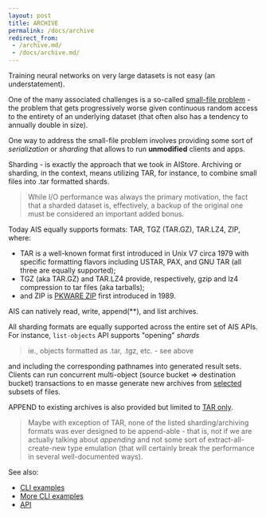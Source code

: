 ```yaml
---
layout: post
title: ARCHIVE
permalink: /docs/archive
redirect_from:
 - /archive.md/
 - /docs/archive.md/
---
```


Training neural networks on very large datasets is not easy (an understatement).

One of the many associated challenges is a so-called [small-file problem](https://scholar.google.com/scholar?hl=en&as_sdt=0%2C5&q=%22small+file+problem%22) - the problem that gets progressively worse given continuous random access to the entirety of an underlying dataset (that often also has a tendency to annually double in size).

One way to address the small-file problem involves providing some sort of *serialization* or *sharding* that allows to run **unmodified** clients and apps.

Sharding - is exactly the approach that we took in AIStore. Archiving or sharding, in the context, means utilizing TAR, for instance, to combine small files into .tar formatted shards.

> While I/O performance was always the primary motivation, the fact that a sharded dataset is, effectively, a backup of the original one must be considered an important added bonus.

Today AIS equally supports formats: TAR, TGZ (TAR.GZ), TAR.LZ4, ZIP, where:

* TAR is a well-known format first introduced in Unix V7 circa 1979 with specific formatting flavors including USTAR, PAX, and GNU TAR (all three are equally supported);
* TGZ (aka TAR.GZ) and TAR.LZ4 provide, respectively, gzip and lz4 compression to tar files (aka tarballs);
* and ZIP is [PKWARE ZIP](https://www.pkware.com/appnote) first introduced in 1989.

AIS can natively read, write, append(**), and list archives.

All sharding formats are equally supported across the entire set of AIS APIs. For instance, `list-objects` API supports "opening" _shards_

> ie., objects formatted as .tar, .tgz, etc. - see above

and including the corresponding pathnames into generated result sets. Clients can run concurrent multi-object (source bucket => destination bucket) transactions to en masse generate new archives from [selected](/docs/batch.md) subsets of files.

APPEND to existing archives is also provided but limited to [TAR only](https://aistore.nvidia.com/blog/2021/08/10/tar-append).

> Maybe with exception of TAR, none of the listed sharding/archiving formats was ever designed to be append-able - that is, not if we are actually talking about *appending* and not some sort of extract-all-create-new type emulation (that will certainly break the performance in several well-documented ways).

See also:

* [CLI examples](/docs/cli/archive.md)
* [More CLI examples](/docs/cli/object.md)
* [API](/docs/http_api.md)
